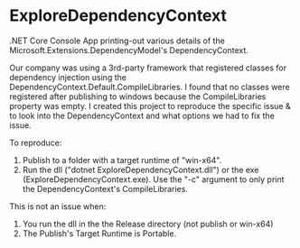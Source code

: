 # ExploreDependencyContext
.NET Core Console App printing-out various details of the Microsoft.Extensions.DependencyModel's DependencyContext.

Our company was using a 3rd-party framework that registered classes for dependency injection using the DependencyContext.Default.CompileLibraries.  I found that no classes were registered after publishing to windows because the CompileLibraries property was empty.  I created this project to reproduce the specific issue & to look into the DependencyContext and what options we had to fix the issue.

To reproduce:
1. Publish to a folder with a target runtime of "win-x64".
2. Run the dll ("dotnet ExploreDependencyContext.dll") or the exe (ExploreDependencyContext.exe).  Use the "-c" argument to only print the DependencyContext's CompileLibraries.

This is not an issue when:
1. You run the dll in the the Release directory (not publish or win-x64)
2. The Publish's Target Runtime is Portable.
